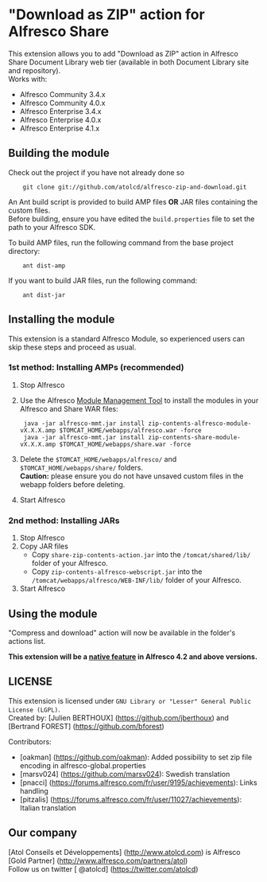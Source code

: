 "Download as ZIP" action for Alfresco Share
================================

This extension allows you to add "Download as ZIP" action in Alfresco Share Document Library web tier (available in both Document Library site and repository).  
Works with: 
- Alfresco Community 3.4.x
- Alfresco Community 4.0.x
- Alfresco Enterprise 3.4.x
- Alfresco Enterprise 4.0.x
- Alfresco Enterprise 4.1.x


Building the module
-------------------
Check out the project if you have not already done so 

        git clone git://github.com/atolcd/alfresco-zip-and-download.git

An Ant build script is provided to build AMP files **OR** JAR files containing the custom files.  
Before building, ensure you have edited the `build.properties` file to set the path to your Alfresco SDK.  

To build AMP files, run the following command from the base project directory:

        ant dist-amp

If you want to build JAR files, run the following command:

        ant dist-jar


Installing the module
---------------------
This extension is a standard Alfresco Module, so experienced users can skip these steps and proceed as usual.

### 1st method: Installing AMPs (recommended)
1. Stop Alfresco
2. Use the Alfresco [Module Management Tool](http://wiki.alfresco.com/wiki/Module_Management_Tool) to install the modules in your Alfresco and Share WAR files:

        java -jar alfresco-mmt.jar install zip-contents-alfresco-module-vX.X.X.amp $TOMCAT_HOME/webapps/alfresco.war -force
        java -jar alfresco-mmt.jar install zip-contents-share-module-vX.X.X.amp $TOMCAT_HOME/webapps/share.war -force

3. Delete the `$TOMCAT_HOME/webapps/alfresco/` and `$TOMCAT_HOME/webapps/share/` folders.  
**Caution:** please ensure you do not have unsaved custom files in the webapp folders before deleting.
4. Start Alfresco


### 2nd method: Installing JARs
1. Stop Alfresco
2. Copy JAR files
    - Copy `share-zip-contents-action.jar` into the `/tomcat/shared/lib/` folder of your Alfresco.
    - Copy `zip-contents-alfresco-webscript.jar` into the `/tomcat/webapps/alfresco/WEB-INF/lib/` folder of your Alfresco.
3. Start Alfresco


Using the module
---------------------

"Compress and download" action will now be available in the folder's actions list.  

**This extension will be a [native feature](http://blogs.alfresco.com/wp/kevinr/2012/09/20/alfresco-community-4-2/) in Alfresco 4.2 and above versions.**


LICENSE
---------------------
This extension is licensed under `GNU Library or "Lesser" General Public License (LGPL)`.  
Created by: [Julien BERTHOUX] (https://github.com/jberthoux) and [Bertrand FOREST] (https://github.com/bforest)  

Contributors:
 - [oakman] (https://github.com/oakman): Added possibility to set zip file encoding in alfresco-global.properties
 - [marsv024] (https://github.com/marsv024): Swedish translation
 - [pnacci] (https://forums.alfresco.com/fr/user/9195/achievements): Links handling
 - [pitzalis] (https://forums.alfresco.com/fr/user/11027/achievements): Italian translation


Our company
---------------------
[Atol Conseils et Développements] (http://www.atolcd.com) is Alfresco [Gold Partner] (http://www.alfresco.com/partners/atol)  
Follow us on twitter [ @atolcd] (https://twitter.com/atolcd)  